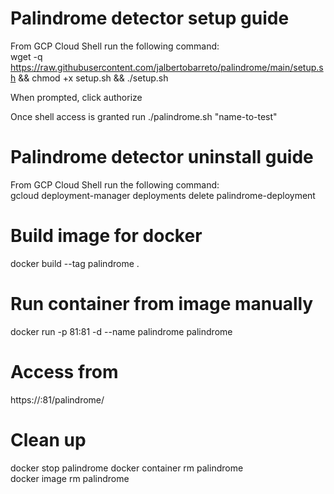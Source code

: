 # Palindrome detector setup guide
From GCP Cloud Shell run the following command:<br>
wget -q https://raw.githubusercontent.com/jalbertobarreto/palindrome/main/setup.sh && chmod +x setup.sh && ./setup.sh

When prompted, click authorize

Once shell access is granted run ./palindrome.sh "name-to-test"

# Palindrome detector uninstall guide
From GCP Cloud Shell run the following command:<br>
gcloud deployment-manager deployments delete palindrome-deployment


# Build image for docker
docker build --tag palindrome .

# Run container from image manually
docker run -p 81:81 -d --name palindrome palindrome

# Access from
https://<SERVER-IP>:81/palindrome/<word>
  
# Clean up
docker stop palindrome
docker container rm palindrome\
docker image rm palindrome
